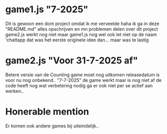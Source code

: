 # game1.js "7-2025"
Dit is gewoon een dom project omdat ik me verveelde haha ik ga in deze "README.md" alles opschrijven en mn problemen delen over dit project
game2.js werkt nog niet maar game1.js nog wel ook let niet op de naam 'chattapp dat was het eerste originele idee dan... maar was te lastig

# game2.js "Voor 31-7-2025 af"
Betere versie van de Counting game moet nog uitkomen releasedatum is voor nu nog onbekend..
"7-7-2025" de game werkt maar is nog niet af de code heeft nog wat verbetering nodig ga er ook niet per se actief aan werken..

# Honerable mention 
Er komen ook andere games bij uiteindelijk..

